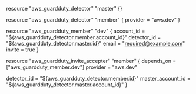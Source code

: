 resource "aws_guardduty_detector" "master" {}

resource "aws_guardduty_detector" "member" {
  provider = "aws.dev"
}

resource "aws_guardduty_member" "dev" {
  account_id  = "${aws_guardduty_detector.member.account_id}"
  detector_id = "${aws_guardduty_detector.master.id}"
  email       = "required@example.com"
  invite      = true
}

resource "aws_guardduty_invite_accepter" "member" {
  depends_on = ["aws_guardduty_member.dev"]
  provider   = "aws.dev"

  detector_id       = "${aws_guardduty_detector.member.id}"
  master_account_id = "${aws_guardduty_detector.master.account_id}"
}
